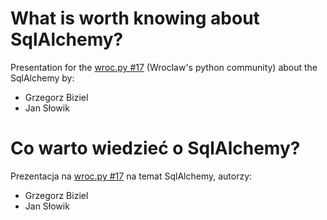 # What is worth knowing about SqlAlchemy?

Presentation for the [wroc.py #17](http://www.meetup.com/wrocpy/events/222988812/) (Wroclaw's python community) about the SqlAlchemy by:
- Grzegorz Biziel
- Jan Słowik

# Co warto wiedzieć o SqlAlchemy?

Prezentacja na [wroc.py #17](http://www.meetup.com/wrocpy/events/222988812/) na temat SqlAlchemy, autorzy:
- Grzegorz Biziel
- Jan Słowik

